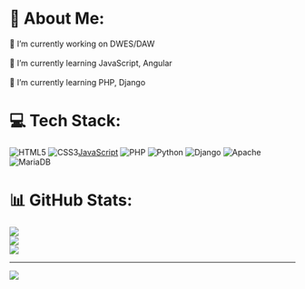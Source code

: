 # 💫 About Me:
🔭 I’m currently working on DWES/DAW<br><br>🌱 I’m currently learning JavaScript, Angular<br><br>🌱 I’m currently learning PHP, Django


# 💻 Tech Stack:
![HTML5](https://img.shields.io/badge/html5-%23E34F26.svg?style=for-the-badge&logo=html5&logoColor=white) ![CSS3](https://img.shields.io/badge/css3-%231572B6.svg?style=for-the-badge&logo=css3&logoColor=white)[JavaScript](https://img.shields.io/badge/javascript-%23323330.svg?style=for-the-badge&logo=javascript&logoColor=%23F7DF1E) ![PHP](https://img.shields.io/badge/php-%23777BB4.svg?style=for-the-badge&logo=php&logoColor=white) ![Python](https://img.shields.io/badge/python-3670A0?style=for-the-badge&logo=python&logoColor=ffdd54) ![Django](https://img.shields.io/badge/django-%23092E20.svg?style=for-the-badge&logo=django&logoColor=white) ![Apache](https://img.shields.io/badge/apache-%23D42029.svg?style=for-the-badge&logo=apache&logoColor=white) ![MariaDB](https://img.shields.io/badge/MariaDB-003545?style=for-the-badge&logo=mariadb&logoColor=white)
# 📊 GitHub Stats:
![](https://github-readme-stats.vercel.app/api?username=trikytrukos&theme=radical&hide_border=false&include_all_commits=false&count_private=false)<br/>
![](https://github-readme-streak-stats.herokuapp.com/?user=trikytrukos&theme=radical&hide_border=false)<br/>
![](https://github-readme-stats.vercel.app/api/top-langs/?username=trikytrukos&theme=radical&hide_border=false&include_all_commits=false&count_private=false&layout=compact)

---
[![](https://visitcount.itsvg.in/api?id=trikytrukos&icon=0&color=11)](https://visitcount.itsvg.in)

<!-- Proudly created with GPRM ( https://gprm.itsvg.in ) -->
